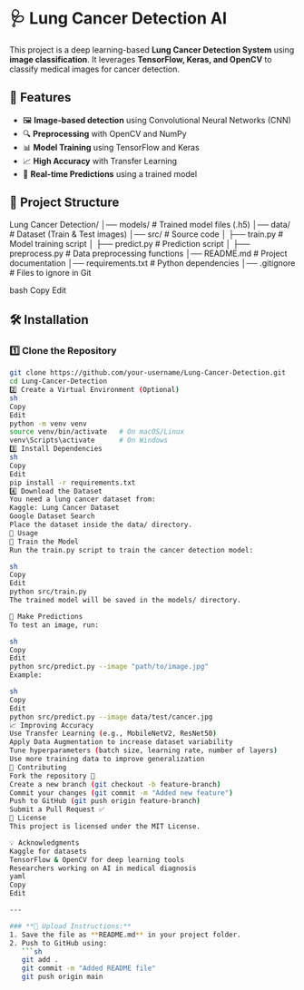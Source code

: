 # 🩺 Lung Cancer Detection AI

This project is a deep learning-based **Lung Cancer Detection System** using **image classification**. It leverages **TensorFlow, Keras, and OpenCV** to classify medical images for cancer detection.

## 🚀 Features
- 🖼 **Image-based detection** using Convolutional Neural Networks (CNN)
- 🔍 **Preprocessing** with OpenCV and NumPy
- 📊 **Model Training** using TensorFlow and Keras
- 📈 **High Accuracy** with Transfer Learning
- 🔎 **Real-time Predictions** using a trained model

## 📂 Project Structure
Lung Cancer Detection/ │── models/ # Trained model files (.h5) │── data/ # Dataset (Train & Test images) │── src/ # Source code │ ├── train.py # Model training script │ ├── predict.py # Prediction script │ ├── preprocess.py # Data preprocessing functions │── README.md # Project documentation │── requirements.txt # Python dependencies │── .gitignore # Files to ignore in Git

bash
Copy
Edit

## 🛠 Installation

### 1️⃣ Clone the Repository
```sh
git clone https://github.com/your-username/Lung-Cancer-Detection.git
cd Lung-Cancer-Detection
2️⃣ Create a Virtual Environment (Optional)
sh
Copy
Edit
python -m venv venv
source venv/bin/activate   # On macOS/Linux
venv\Scripts\activate      # On Windows
3️⃣ Install Dependencies
sh
Copy
Edit
pip install -r requirements.txt
4️⃣ Download the Dataset
You need a lung cancer dataset from:
Kaggle: Lung Cancer Dataset
Google Dataset Search
Place the dataset inside the data/ directory.
🚀 Usage
🔹 Train the Model
Run the train.py script to train the cancer detection model:

sh
Copy
Edit
python src/train.py
The trained model will be saved in the models/ directory.

🔹 Make Predictions
To test an image, run:

sh
Copy
Edit
python src/predict.py --image "path/to/image.jpg"
Example:

sh
Copy
Edit
python src/predict.py --image data/test/cancer.jpg
📈 Improving Accuracy
Use Transfer Learning (e.g., MobileNetV2, ResNet50)
Apply Data Augmentation to increase dataset variability
Tune hyperparameters (batch size, learning rate, number of layers)
Use more training data to improve generalization
🤝 Contributing
Fork the repository 🍴
Create a new branch (git checkout -b feature-branch)
Commit your changes (git commit -m "Added new feature")
Push to GitHub (git push origin feature-branch)
Submit a Pull Request ✅
📜 License
This project is licensed under the MIT License.

💡 Acknowledgments
Kaggle for datasets
TensorFlow & OpenCV for deep learning tools
Researchers working on AI in medical diagnosis
yaml
Copy
Edit

---

### **📌 Upload Instructions:**
1. Save the file as **README.md** in your project folder.
2. Push to GitHub using:
   ```sh
   git add .
   git commit -m "Added README file"
   git push origin main
